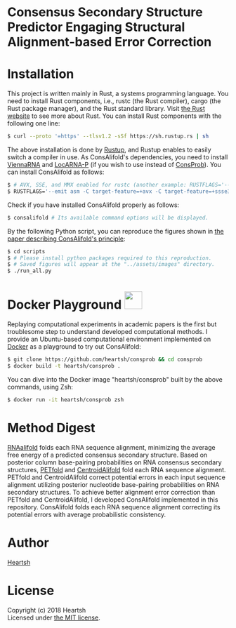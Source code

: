 # Consensus Secondary Structure Predictor Engaging Structural Alignment-based Error Correction
# Installation
This project is written mainly in Rust, a systems programming language.
You need to install Rust components, i.e., rustc (the Rust compiler), cargo (the Rust package manager), and the Rust standard library.
Visit [the Rust website](https://www.rust-lang.org) to see more about Rust.
You can install Rust components with the following one line:
```bash
$ curl --proto '=https' --tlsv1.2 -sSf https://sh.rustup.rs | sh
```
The above installation is done by [Rustup](https://github.com/rust-lang-nursery/rustup.rs), and Rustup enables to easily switch a compiler in use.
As ConsAlifold's dependencies, you need to install [ViennaRNA](https://www.tbi.univie.ac.at/RNA/) and [LocARNA-P](https://github.com/s-will/LocARNA) (if you wish to use instead of [ConsProb](https://github.com/heartsh/consprob)).
You can install ConsAlifold as follows: 
```bash
$ # AVX, SSE, and MMX enabled for rustc (another example: RUSTFLAGS='--emit asm -C target-feature=+avx2 -C target-feature=+ssse3 -C target-feature=+mmx -C target-feature=+fma')
$ RUSTFLAGS='--emit asm -C target-feature=+avx -C target-feature=+ssse3 -C target-feature=+mmx' cargo install consalifold
```
Check if you have installed ConsAlifold properly as follows:
```bash
$ consalifold # Its available command options will be displayed.
```
By the following Python script, you can reproduce the figures shown in [the paper describing ConsAlifold's principle](https://doi.org/10.1093/bioinformatics/btab738):
```bash
$ cd scripts
$ # Please install python packages required to this reproduction.
$ # Saved figures will appear at the "../assets/images" directory.
$ ./run_all.py
```

# Docker Playground <img src="https://www.docker.com/sites/default/files/d8/styles/role_icon/public/2019-07/Moby-logo.png?itok=sYH_JEaJ" width="40">
Replaying computational experiments in academic papers is the first but troublesome step to understand developed computational methods.
I provide an Ubuntu-based computational environment implemented on [Docker](https://www.docker.com/) as a playground to try out ConsAlifold:
```bash
$ git clone https://github.com/heartsh/consprob && cd consprob
$ docker build -t heartsh/consprob .
```
You can dive into the Docker image "heartsh/consprob" built by the above commands, using Zsh:
```bash
$ docker run -it heartsh/consprob zsh
```

# Method Digest
[RNAalifold](https://www.tbi.univie.ac.at/RNA/) folds each RNA sequence alignment, minimizing the average free energy of a predicted consensus secondary structure.
Based on posterior column base-pairing probabilities on RNA consensus secondary structures, [PETfold](https://rth.dk/resources/petfold/) and [CentroidAlifold](https://github.com/satoken/centroid-rna-package) fold each RNA sequence alignment.
PETfold and CentroidAlifold correct potential errors in each input sequence alignment utilizing posterior nucleotide base-pairing probabilities on RNA secondary structures.
To achieve better alignment error correction than PETfold and CentroidAlifold, I developed ConsAlifold implemented in this repository.
ConsAlifold folds each RNA sequence alignment correcting its potential errors with average probabilistic consistency.

# Author
[Heartsh](https://github.com/heartsh)

# License
Copyright (c) 2018 Heartsh  
Licensed under [the MIT license](http://opensource.org/licenses/MIT).
